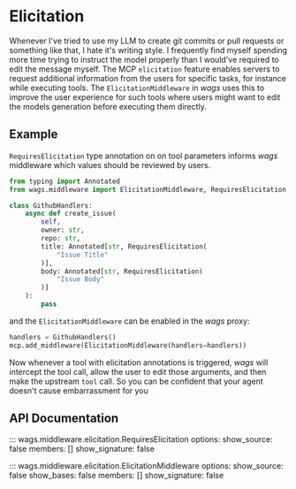 # Elicitation

Whenever I've tried to use my LLM to create git commits or pull requests or something like that, I hate it's writing style. I frequently find myself spending more time trying to instruct the model properly than I would've required to edit the message myself. The MCP `elicitation` feature enables servers to request additional information from the users for specific tasks, for instance while executing tools. The `ElicitationMiddleware` in <em class="wags-brand">wags</em> uses this to improve the user experience for such tools where users might want to edit the models generation before executing them directly.

## Example

`RequiresElicitation` type annotation on on tool parameters informs <em class="wags-brand">wags</em> middleware which values should be reviewed by users.

```python linenums="1" title="handlers.py"
from typing import Annotated
from wags.middleware import ElicitationMiddleware, RequiresElicitation

class GithubHandlers:
    async def create_issue(
        self,
        owner: str,
        repo: str,
        title: Annotated[str, RequiresElicitation(
            "Issue Title"
        )],
        body: Annotated[str, RequiresElicitation(
            "Issue Body"
        )]
    ):
        pass
```

and the `ElicitationMiddleware` can be enabled in the <em class="wags-brand">wags</em> proxy:

```python title="main.py"
handlers = GithubHandlers()
mcp.add_middleware(ElicitationMiddleware(handlers=handlers))
```

Now whenever a tool with elicitation annotations is triggered, <em class="wags-brand">wags</em> will intercept the tool call, allow the user to edit those arguments, and then make the upstream `tool` call. So you can be confident that your agent doesn't cause embarrassment for you

## API Documentation

::: wags.middleware.elicitation.RequiresElicitation
    options:
      show_source: false
      members: []
      show_signature: false

::: wags.middleware.elicitation.ElicitationMiddleware
    options:
      show_source: false
      show_bases: false
      members: []
      show_signature: false

